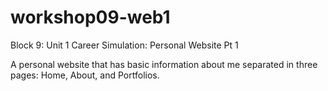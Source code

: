 # workshop09-web1

Block 9: Unit 1 Career Simulation: Personal Website Pt 1

A personal website that has basic information about me separated in three pages: Home, About, and Portfolios.
